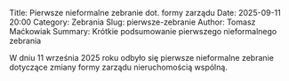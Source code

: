 Title: Pierwsze nieformalne zebranie dot. formy zarządu
Date: 2025-09-11 20:00
Category: Zebrania
Slug: pierwsze-zebranie
Author: Tomasz Maćkowiak
Summary: Krótkie podsumowanie pierwszego nieformalnego zebrania

W dniu 11 września 2025 roku odbyło się pierwsze nieformalne zebranie dotyczące zmiany formy zarządu nieruchomością wspólną.